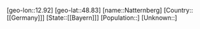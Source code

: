 ﻿---
location: [48.83,12.92]
type: City
tags:
- geo/City


SpocWebEntityId: 32746
isDeleted: false
confidential: public

---
[geo-lon::12.92]
[geo-lat::48.83]
[name::Natternberg]
[Country::[[Germany]]]
[State::[[Bayern]]]
[Population::]
[Unknown::]

